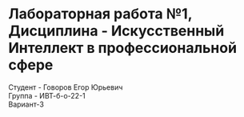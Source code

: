 # Лабораторная работа №1, Дисциплина - Искусственный Интеллект в профессиональной сфере
Студент - Говоров Егор Юрьевич
<br>
Группа - ИВТ-б-о-22-1
<br>
Вариант-3

